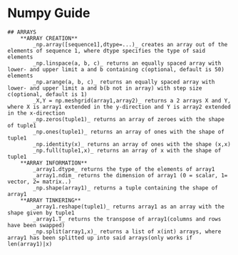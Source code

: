 # Numpy Guide
	## ARRAYS
  		**ARRAY CREATION**
			_np.array([sequence1],dtype=...)_ creates an array out of the elements of sequence 1, where dtype specifies the type of said elements
			_np.linspace(a, b, c)_ returns an equally spaced array with lower- and upper limit a and b containing c(optional, default is 50) elements  
			_np.arange(a, b, c)_ returns an equally spaced array with lower- and upper limit a and b(b not in array) with step size c(optional, default is 1)
			_X,Y = np.meshgrid(array1,array2)_ returns a 2 arrays X and Y, where X is array1 extended in the y-direction and Y is array2 extended in the x-direction
			_np.zeros(tuple1)_ returns an array of zeroes with the shape of tuple1
			_np.ones(tuple1)_ returns an array of ones with the shape of tuple1
			_np.identity(x)_ returns an array of ones with the shape (x,x)
			_np.full(tuple1,x)_ returns an array of x with the shape of tuple1
		**ARRAY INFORMATION**
			_array1.dtype_ returns the type of the elements of array1
			_array1.ndim_ returns the dimension of array1 (0 = scalar, 1= vector, 2= matrix..)
			_np.shape(array1)_ returns a tuple containing the shape of array1
		**ARRAY TINKERING**
			_array1.reshape(tuple1)_ returns array1 as an array with the shape given by tuple1
			_array1.T_ returns the transpose of array1(columns and rows have been swapped)
			_np.split(array1,x)_ returns a list of x(int) arrays, where array1 has been splitted up into said arrays(only works if len(array1)|x)
